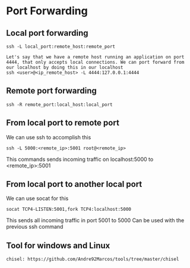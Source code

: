 # Port Forwarding

## Local port forwarding

	ssh -L local_port:remote_host:remote_port

	Let's say that we have a remote host running an application on port 4444, that only accepts local connections. We can port forward from our localhost by doing this in our localhost
	ssh <user>@<ip_remote_host> -L 4444:127.0.0.1:4444

## Remote port forwarding

	ssh -R remote_port:local_host:local_port

## From local port to remote port

We can use ssh to accomplish this

	ssh -L 5000:<remote_ip>:5001 root@<remote_ip>

This commands sends incoming traffic on localhost:5000 to <remote_ip>:5001

## From local port to another local port

We can use socat for this

	socat TCP4-LISTEN:5001,fork TCP4:localhost:5000

This sends all incoming traffic in port 5001 to 5000
Can be used with the previous ssh command

## Tool for windows and Linux

	chisel: https://github.com/Andre92Marcos/tools/tree/master/chisel

